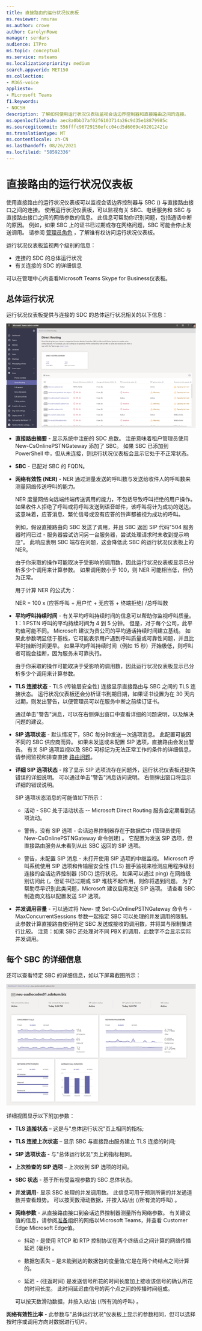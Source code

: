 ```yaml
---
title: 直接路由的运行状况仪表板
ms.reviewer: nmurav
ms.author: crowe
author: CarolynRowe
manager: serdars
audience: ITPro
ms.topic: conceptual
ms.service: msteams
ms.localizationpriority: medium
search.appverid: MET150
ms.collection:
- M365-voice
appliesto:
- Microsoft Teams
f1.keywords:
- NOCSH
description: 了解如何使用运行状况仪表板监视会话边界控制器和直接路由之间的连接。
ms.openlocfilehash: aec8a0bb37af02f6103714a26c9d35e18879985c
ms.sourcegitcommit: 556fffc96729150efcc04cd5d6069c402012421e
ms.translationtype: MT
ms.contentlocale: zh-CN
ms.lasthandoff: 08/26/2021
ms.locfileid: "58592336"
---
```

# <a name="health-dashboard-for-direct-routing"></a>直接路由的运行状况仪表板

使用直接路由的运行状况仪表板可以监视会话边界控制器与 SBC () 与直接路由接口之间的连接。  使用运行状况仪表板，可以监视有关 SBC、电话服务和 SBC 与直接路由接口之间的网络参数的信息。 此信息可帮助你识别问题，包括通话中断的原因。 例如，如果 SBC 上的证书已过期或存在网络问题，SBC 可能会停止发送调用。 请参阅 [管理员角色](using-admin-roles.md) ，了解谁有权访问运行状况仪表板。

运行状况仪表板监视两个级别的信息：

- 连接的 SDC 的总体运行状况
- 有关连接的 SDC 的详细信息

可以在管理中心内查看Microsoft Teams Skype for Business仪表板。

## <a name="overall-health"></a>总体运行状况

运行状况仪表板提供与连接的 SDC 的总体运行状况相关的以下信息：

 ![显示运行状况仪表板统计信息](media/direct-routing-dashboard-stats1.png)

- **直接路由摘要** - 显示系统中注册的 SDC 总数。 注册意味着租户管理员使用 New-CsOnlinePSTNGateway 添加了 SBC。 如果 SBC 已添加到 PowerShell 中，但从未连接，则运行状况仪表板会显示它处于不正常状态。

- **SBC** - 已配对 SBC 的 FQDN。

- **网络有效性 (NER)** - NER 通过测量发送的呼叫数与发送给收件人的呼叫数来测量网络传送呼叫的能力。  

   NER 度量网络向远端终端传送调用的能力，不包括导致呼叫拒绝的用户操作。  如果收件人拒绝了呼叫或将呼叫发送到语音邮件，该呼叫将计为成功的送达。 这意味着，应答消息、繁忙信号或没有应答的铃声都被视为成功的呼叫。
  
   例如，假设直接路由向 SBC 发送了调用，并且 SBC 返回 SIP 代码"504 服务器时间已过 - 服务器尝试访问另一台服务器，尝试处理请求时未收到提示响应"。 此响应表明 SBC 端存在问题，这会降低此 SBC 的运行状况仪表板上的 NER。
  
   由于你采取的操作可能取决于受影响的调用数，因此运行状况仪表板显示已分析多少个调用来计算参数。 如果调用数小于 100，则 NER 可能相当低，但仍为正常。

   用于计算 NER 的公式为：

   NER = 100 x (应答呼叫 + 用户忙 + 无应答 + 终端拒绝) /总呼叫数

- **平均呼叫持续时间** - 有关平均呼叫持续时间的信息可以帮助你监视呼叫质量。 1：1 PSTN 呼叫的平均持续时间为 4 到 5 分钟。  但是，对于每个公司，此平均值可能不同。  Microsoft 建议为贵公司的平均通话持续时间建立基线。 如果此参数明显低于基线，它可能表示用户遇到呼叫质量或可靠性问题，并且比平时挂断时间更早。 如果平均呼叫持续时间（例如 15 秒）开始极低，则呼叫者可能会挂断，因为服务未可靠执行。

   由于你采取的操作可能取决于受影响的调用数，因此运行状况仪表板显示已分析多少个调用来计算参数。

- **TLS 连接状态** - TLS (传输层安全性) 连接显示直接路由与 SBC 之间的 TLS 连接状态。 运行状况仪表板还会分析证书到期日期，如果证书设置为在 30 天内过期，则发出警告，以便管理员可以在服务中断之前续订证书。

   通过单击"警告"消息，可以在右侧弹出窗口中查看详细的问题说明，以及解决问题的建议。

- **SIP 选项状态** - 默认情况下，SBC 每分钟发送一次选项消息。 此配置可能因不同的 SBC 供应商而异。 如果未发送或未配置 SIP 选项，直接路由会发出警告。 有关 SIP 选项监视以及 SBC 可标记为无法正常工作的条件的详细信息，请参阅监视和排查直接 [路由问题](direct-routing-monitor-and-troubleshoot.md)。

- **详细 SIP 选项状态** - 除了显示 SIP 选项流存在问题外，运行状况仪表板还提供错误的详细说明。 可以通过单击"警告"消息访问说明。 右侧弹出窗口将显示详细的错误说明。

   SIP 选项状态消息的可能值如下所示：

    - 活动 - SBC 处于活动状态 -- Microsoft Direct Routing 服务会定期看到选项流动。

    - 警告，没有 SIP 选项 - 会话边界控制器存在于数据库中 (管理员使用 New-CsOnlinePSTNGateway 命令创建) 。 它配置为发送 SIP 选项，但直接路由服务从未看到从此 SBC 返回的 SIP 选项。

    - 警告，未配置 SIP 消息 - 未打开使用 SIP 选项的中继监视。 Microsoft 呼叫系统使用 SIP 选项和传输层安全性 (TLS) 握手监视来检测应用程序级别连接的会话边界控制器 (SDC) 运行状况。 如果可以通过 ping) 在网络级别访问此 (，但证书已过期或 SIP 堆栈不起作用，则你将遇到问题。 为了帮助尽早识别此类问题，Microsoft 建议启用发送 SIP 选项。 请查看 SBC 制造商文档以配置发送 SIP 选项。

- **并发调用容量** - 可以通过将 New- 或 Set-CsOnlinePSTNGateway 命令与 -MaxConcurrentSessions 参数一起指定 SBC 可以处理的并发调用的限制。 此参数计算直接路由使用特定 SBC 发送或接收的调用数，并将其与限制集进行比较。 注意：如果 SBC 还处理对不同 PBX 的调用，此数字不会显示实际并发调用。

## <a name="detailed-information-for-each-sbc"></a>每个 SBC 的详细信息

还可以查看特定 SBC 的详细信息，如以下屏幕截图所示：

![运行状况仪表板 SBC 详细信息](media/direct-routing-dashboard-SBC-detail1.png)

详细视图显示以下附加参数：

- **TLS 连接状态** – 这是与"总体运行状况"页上相同的指标;

- **TLS 连接上次状态** – 显示 SBC 与直接路由服务建立 TLS 连接的时间;

- **SIP 选项状态** - 与"总体运行状况"页上的指标相同。

- **上次检查的 SIP 选项** – 上次收到 SIP 选项的时间。

- **SBC 状态** - 基于所有受监视参数的 SBC 总体状态。

- **并发调用**- 显示 SBC 处理的并发调用数。 此信息可用于预测所需的并发通道数并查看趋势。 可以按天数滑动数据，并按入站/出 (/所有流的呼叫) 。

- **网络参数** - 从直接路由接口到会话边界控制器测量所有网络参数。 有关建议值的信息，请参阅[准备](./prepare-network.md)组织的网络以Microsoft Teams，并查看 Customer Edge Microsoft Edge值。

   - 抖动 - 是使用 RTCP 和 RTP 控制协议在两个终结点之间计算的网络传播延迟 (毫秒) 。

   - 数据包丢失 – 是未能到达的数据包的度量值;它是在两个终结点之间计算的。

   - 延迟 - (往返时间) 是发送信号所花的时间长度加上接收该信号的确认所花的时间长度。 此时间延迟由信号的两个点之间的传播时间组成。

   可以按天数滑动数据，并按入站/出 (/所有流的呼叫) 。

**网络有效性比率** - 此参数与"总体运行状况"仪表板上显示的参数相同，但可以选择按时序或调用方向对数据进行切片。